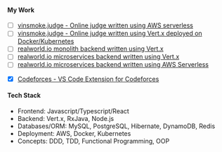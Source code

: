 #### **My Work**
 - [ ] [vinsmoke.judge - Online judge written using AWS serverless](https://github.com/KaustubhSathe/vinsmoke-serverless)
 - [ ] [vinsmoke.judge - Online judge written using Vert.x deployed on Docker/Kubernetes](https://github.com/KaustubhSathe/vinsmoke-containerized)
 - [ ] [realworld.io monolith backend written using Vert.x](https://github.com/KaustubhSathe/realworld-vertx-monolith)
 - [ ] [realworld.io microservices backend written using Vert.x](https://github.com/KaustubhSathe/realworld-vertx-microservices)
 - [ ] [realworld.io microservices backend written using AWS Serverless]()
<!--  - [ ] [grpc-tester - VSCode/Intellij Extension for testing gRPC services]() -->
 - [x] [Codeforces - VS Code Extension for Codeforces](https://github.com/KaustubhSathe/Codeforces)


#### **Tech Stack**
 - Frontend: Javascript/Typescript/React
 - Backend: Vert.x, RxJava, Node.js 
 - Databases/ORM: MySQL, PostgreSQL, Hibernate, DynamoDB, Redis
 - Deployment: AWS, Docker, Kubernetes
 - Concepts: DDD, TDD, Functional Programming, OOP
